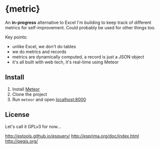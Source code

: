 {metric}
========

An **in-progress** alternative to Excel I'm building to keep track of different metrics for self-improvement. Could probably be used for other things too. 

Key points:
 - unlike Excel, we don't do tables
 - we do metrics and records
 - metrics are dynamically computed, a record is just a JSON object
 - it's all built with web tech, it's real-time using Meteor

## Install
 1. Install [Meteor](https://www.meteor.com/)
 2. Clone the project
 3. Run `meteor` and open [localhost:8000](http://localhost:8000)

## License
Let's call it GPLv3 for now...


http://estools.github.io/esquery/
http://esprima.org/doc/index.html
http://pegjs.org/